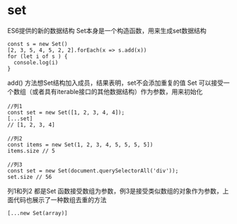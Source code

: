 # set 
ES6提供的新的数据结构
Set本身是一个构造函数，用来生成set数据结构
```
const s = new Set()
[2, 3, 5, 4, 5, 2, 2].forEach(x => s.add(x)) 
for (let i of s ) {
  console.log(i)
}
```
add() 方法想Set结构加入成员，结果表明，set不会添加重复的值
Set 可以接受一个数组（或者具有iterable接口的其他数据结构）作为参数，用来初始化
```
//列1
const set = new Set([1, 2, 3, 4, 4]);
[...set]
// [1, 2, 3, 4]

//列2
const items = new Set(1, 2, 3, 4, 5, 5, 5, 5])
items.size // 5 

//列3 
const set = new Set(document.querySelectorAll('div'));
set.size // 56

```
列1和列2 都是Set 函数接受数组为参数，例3是接受类似数组的对象作为参数，上面代码也展示了一种数组去重的方法
```
[...new Set(array)]
```